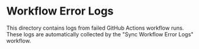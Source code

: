 # Workflow Error Logs

This directory contains logs from failed GitHub Actions workflow runs. These logs are automatically collected by the "Sync Workflow Error Logs" workflow.
